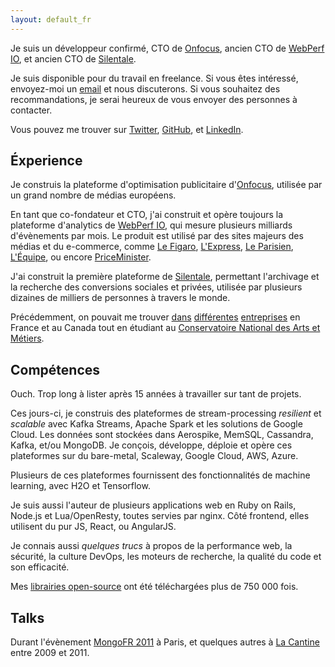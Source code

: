 ```yaml
---
layout: default_fr
---
```


Je suis un développeur confirmé, CTO de [Onfocus](http://onfocus.io), <span title="et Président">ancien CTO</span> de [WebPerf IO](http://webperf.io), et ancien CTO de [Silentale](http://silentale.com).

Je suis disponible pour du travail en freelance. Si vous êtes intéressé, envoyez-moi un <a href="mailto:nicolas.fouche@gmail.com">email</a> et nous discuterons. Si vous souhaitez des recommandations, je serai heureux de vous envoyer des personnes à contacter.

Vous pouvez me trouver sur [Twitter](http://twitter.com/nicolas_), [GitHub](http://github.com/nfo), et [LinkedIn](http://www.linkedin.com/in/nicolasfouche).

## Éxperience

Je construis la plateforme d'optimisation publicitaire d'[Onfocus](http://onfocus.io/), utilisée par un grand nombre de médias européens.

En tant que co-fondateur et CTO, j'ai construit et opère toujours la plateforme d'analytics de [WebPerf IO](http://webperf.io/), qui mesure plusieurs milliards d'évènements par mois. Le produit est utilisé par des sites majeurs des médias et du e-commerce, comme [Le Figaro](http://www.lefigaro.fr), [L'Express](http://www.lexpress.fr), [Le Parisien](http://www.leparisien.fr), [L'Équipe](http://www.lequipe.fr/), ou encore [PriceMinister](http://priceminister.com).

J'ai construit la première plateforme de [Silentale](http://silentale.com), permettant l'archivage et la recherche des conversions sociales et privées, utilisée par plusieurs dizaines de milliers de personnes à travers le monde.

Précédemment, on pouvait me trouver [dans](http://atos.net) [différentes](http://www.opentext.com/) [entreprises](http://www.michelin.com/) en France et au Canada tout en étudiant au [Conservatoire National des Arts et Métiers](http://the.cnam.eu/).

## Compétences

Ouch. Trop long à lister après 15 années à travailler sur tant de projets.

Ces jours-ci, je construis des plateformes de stream-processing *resilient* et *scalable* avec Kafka Streams, Apache Spark et les solutions de Google Cloud. Les données sont stockées dans Aerospike, MemSQL, Cassandra, Kafka, et/ou MongoDB. Je conçois, développe, déploie et opère ces plateformes sur du bare-metal, Scaleway, Google Cloud, AWS, Azure.

Plusieurs de ces plateformes fournissent des fonctionnalités de machine learning, avec H2O et Tensorflow.

Je suis aussi l'auteur de plusieurs applications web en Ruby on Rails, Node.js et Lua/OpenResty, toutes servies par nginx. Côté frontend, elles utilisent du pur JS, React, ou AngularJS.

Je connais aussi *quelques trucs* à propos de la performance web, la sécurité, la culture DevOps, les moteurs de recherche, la qualité du code et son efficacité.

Mes [librairies open-source](https://rubygems.org/profiles/nfo) ont été téléchargées plus de 750 000 fois.

## Talks

Durant l'évènement [MongoFR 2011](http://www.slideshare.net/nfo/mongo-a-la-resque) à Paris, et quelques autres à [La Cantine](https://paris.numa.co/) entre 2009 et 2011.
